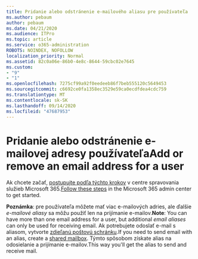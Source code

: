 ```yaml
---
title: Pridanie alebo odstránenie e-mailového aliasu pre používateľa
ms.author: pebaum
author: pebaum
ms.date: 04/21/2020
ms.audience: ITPro
ms.topic: article
ms.service: o365-administration
ROBOTS: NOINDEX, NOFOLLOW
localization_priority: Normal
ms.assetid: 82c0a06e-86b0-4e8c-8644-59cbc02e7645
ms.custom:
- "9"
- "1"
ms.openlocfilehash: 7275cf99a92f0eedeeb86f7beb555120c5649453
ms.sourcegitcommit: c6692ce0fa1358ec3529e59ca0ecdfdea4cdc759
ms.translationtype: MT
ms.contentlocale: sk-SK
ms.lasthandoff: 09/14/2020
ms.locfileid: "47687953"
---
```

# <a name="add-or-remove-an-email-address-for-a-user"></a><span data-ttu-id="691c5-102">Pridanie alebo odstránenie e-mailovej adresy používateľa</span><span class="sxs-lookup"><span data-stu-id="691c5-102">Add or remove an email address for a user</span></span>

<span data-ttu-id="691c5-103">Ak chcete začať, [postupujte podľa týchto krokov](https://portal.office.com/AdminPortal/Home#/AssistedGuide/addemailoptions) v centre spravovania služieb Microsoft 365.</span><span class="sxs-lookup"><span data-stu-id="691c5-103">[Follow these steps](https://portal.office.com/AdminPortal/Home#/AssistedGuide/addemailoptions) in the Microsoft 365 admin center to get started.</span></span>

 <span data-ttu-id="691c5-104">**Poznámka**: pre používateľa môžete mať viac e-mailových adries, ale ďalšie  *e-mailové aliasy*  sa môžu použiť len na prijímanie e-mailov.</span><span class="sxs-lookup"><span data-stu-id="691c5-104">**Note**: You can have more than one email address for a user, but additional  *email aliases*  can only be used for receiving email.</span></span> <span data-ttu-id="691c5-105">Ak potrebujete odoslať e-mail s aliasom, vytvorte [zdieľanú poštovú schránku](https://docs.microsoft.com/microsoft-365/admin/email/create-a-shared-mailbox).</span><span class="sxs-lookup"><span data-stu-id="691c5-105">If you need to send email with an alias, create a [shared mailbox](https://docs.microsoft.com/microsoft-365/admin/email/create-a-shared-mailbox).</span></span> <span data-ttu-id="691c5-106">Týmto spôsobom získate alias na odosielanie a prijímanie e-mailov.</span><span class="sxs-lookup"><span data-stu-id="691c5-106">This way you'll get the alias to send and receive mail.</span></span>
  
